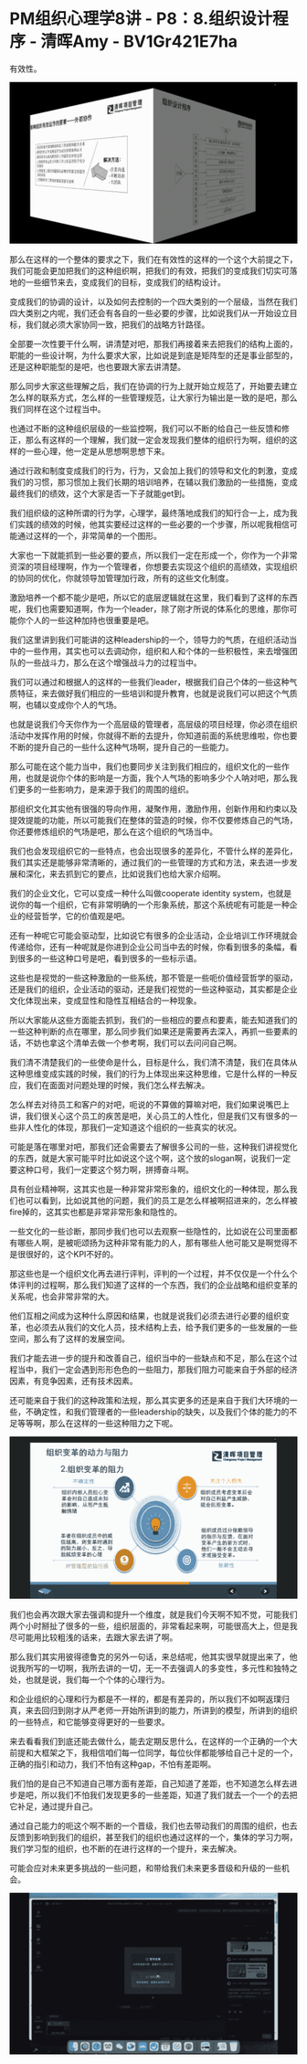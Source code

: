 # PM组织心理学8讲 - P8：8.组织设计程序 - 清晖Amy - BV1Gr421E7ha

有效性。

![](img/d45c5c7cd6e52b86ae9036afe804147c_1.png)

那么在这样的一个整体的要求之下，我们在有效性的这样的一个这个大前提之下，我们可能会更加把我们的这种组织啊，把我们的有效，把我们的变成我们切实可落地的一些细节来去，变成我们的目标，变成我们的结构设计。

变成我们的协调的设计，以及如何去控制的一个四大类别的一个层级，当然在我们四大类别之内呢，我们还会有各自的一些必要的步骤，比如说我们从一开始设立目标，我们就必须大家协同一致，把我们的战略方针路径。

全部要一次性要干什么啊，讲清楚对吧，那我们再接着来去把我们的结构上面的，职能的一些设计啊，为什么要求大家，比如说是到底是矩阵型的还是事业部型的，还是这种职能型的是吧，也也要跟大家去讲清楚。

那么同步大家这些理解之后，我们在协调的行为上就开始立规范了，开始要去建立怎么样的联系方式，怎么样的一些管理规范，让大家行为输出是一致的是吧，那么我们同样在这个过程当中。

也通过不断的这种组织层级的一些监控啊，我们可以不断的给自己一些反馈和修正，那么有这样的一个理解，我们就一定会发现我们整体的组织行为啊，组织的这样的一些心理，他一定是从思想啊思想下来。

通过行政和制度变成我们的行为，行为，又会加上我们的领导和文化的刺激，变成我们的习惯，那习惯加上我们长期的培训培养，在辅以我们激励的一些措施，变成最终我们的绩效，这个大家是否一下子就能get到。

我们组织级的这种所谓的行为学，心理学，最终落地成我们的知行合一上，成为我们实践的绩效的时候，他其实要经过这样的一些必要的一个步骤，所以呢我相信可能通过这样的一个，非常简单的一个图形。

大家也一下就能抓到一些必要的要点，所以我们一定在形成一个，你作为一个非常资深的项目经理啊，作为一个管理者，你想要去实现这个组织的高绩效，实现组织的协同的优化，你就领导加管理加行政，所有的这些文化制度。

激励培养一个都不能少是吧，所以它的底层逻辑就在这里，我们看到了这样的东西呢，我们也需要知道啊，作为一个leader，除了刚才所说的体系化的思维，那你可能你个人的一些这种加持也很重要是吧。

我们这里讲到我们可能讲的这种leadership的一个，领导力的气质，在组织活动当中的一些作用，其实也可以去调动你，组织和人和个体的一些积极性，来去增强团队的一些战斗力，那么在这个增强战斗力的过程当中。

我们可以通过和根据人的这样的一些我们leader，根据我们自己个体的一些这种气质特征，来去做好我们相应的一些培训和提升教育，也就是说我们可以把这个气质啊，也辅以变成你个人的气场。

也就是说我们今天你作为一个高层级的管理者，高层级的项目经理，你必须在组织活动中发挥作用的时候，你就得不断的去提升，你知道前面的系统思维啦，你也要不断的提升自己的一些什么这种气场啊，提升自己的一些能力。

那么可能在这个能力当中，我们也要同步关注到我们相应的，组织文化的一些作用，也就是说你个体的影响是一方面，我个人气场的影响多少个人呐对吧，那么我们更多的一些影响力，是来源于我们的周围的组织。

那组织文化其实他有很强的导向作用，凝聚作用，激励作用，创新作用和约束以及提效提能的功能，所以可能我们在整体的营造的时候，你不仅要修炼自己的气场，你还要修炼组织的气场是吧，那么在这个组织的气场当中。

我们也会发现组织它的一些特点，也会出现很多的差异化，不管什么样的差异化，我们其实还是能够非常清晰的，通过我们的一些管理的方式和方法，来去进一步发展和深化，来去抓到它的要点，比如说我们也给大家介绍啊。

我们的企业文化，它可以变成一种什么叫做cooperate identity system，也就是说你的每一个组织，它有非常明确的一个形象系统，那这个系统呢有可能是一种企业的经营哲学，它的价值观是吧。

还有一种呢它可能会驱动型，比如说它有很多的企业活动，企业培训工作环境就会传递给你，还有一种呢就是你进到企业公司当中去的时候，你看到很多的条幅，看到很多的一些这种口号是吧，看到很多的一些标示语。

这些也是视觉的一些这种激励的一些系统，那不管是一些呃价值经营哲学的驱动，还是我们的组织，企业活动的驱动，还是我们视觉的一些这种驱动，其实都是企业文化体现出来，变成显性和隐性互相结合的一种现象。

所以大家能从这些方面能去抓到，我们的一些相应的要点和要素，能去知道我们的一些这种判断的点在哪里，那么同步我们如果还是需要再去深入，再抓一些要素的话，不妨也拿这个清单去做一个参考啊，我们可以去问问自己啊。

我们清不清楚我们的一些使命是什么，目标是什么，我们清不清楚，我们在具体从这种思维变成实践的时候，我们的行为上体现出来这种思维，它是什么样的一种反应，我们在面面对问题处理的时候，我们怎么样去解决。

怎么样去对待员工和客户的对吧，呃说的不算做的算嘛对吧，我们如果说嘴巴上讲，我们很关心这个员工的疾苦是吧，关心员工的人性化，但是我们又有很多的一些非人性化的体现，那我们一定知道这个组织的一些真实的状况。

可能是落在哪里对吧，那我们还会需要去了解很多公司的一些，这种我们讲视觉化的东西，就是大家可能平时比如说这个这个啊，这个放的slogan啊，说我们一定要这种口号，我们一定要这个努力啊，拼搏奋斗啊。

具有创业精神啊，这其实也是一种非常非常形象的，组织文化的一种体现，那么我们也可以看到，比如说其他的问题，我们的员工是怎么样被啊招进来的，怎么样被fire掉的，这其实也都是非常非常形象和隐性的。

一些文化的一些诊断，那同步我们也可以去观察一些隐性的，比如说在公司里面都有哪些人啊，是被呃颂扬为这种非常有能力的人，那有哪些人他可能又是啊觉得不是很很好的，这个KPI不好的。

那这些也是一个组织文化再去进行评判，评判的一个过程，并不仅仅是一个什么个体评判的过程啊，那么我们知道了这样的一个东西，我们的企业战略和组织变革的关系呢，也会非常非常的大。

他们互相之间成为这种什么原因和结果，也就是说我们必须去进行必要的组织变革，也必须去从我们的文化人员，技术结构上去，给予我们更多的一些发展的一些空间，那么有了这样的发展空间。

我们才能去进一步的提升和改善自己，组织当中的一些缺点和不足，那么在这个过程当中，我们一定会遇到形形色色的一些阻力，那我们阻力可能来自于外部的经济因素，有竞争因素，还有技术因素。

还可能来自于我们的这种政策和法规，那么其实更多的还是来自于我们大环境的一些，不确定性，和我们管理者的一些leadership的缺失，以及我们个体的能力的不足等等啊，那么在这样的一些这种阻力之下呢。



![](img/d45c5c7cd6e52b86ae9036afe804147c_3.png)

我们也会再次跟大家去强调和提升一个维度，就是我们今天啊不知不觉，可能我们两个小时掰扯了很多的一些，组织层面的，非常看起来啊，可能很高大上，但是我尽可能用比较粗浅的话来，去跟大家去讲了啊。

那么我们其实用彼得德鲁克的另外一句话，来总结呢，他其实很早就提出来了，他说我所写的一切啊，我所去讲的一切，无一不去强调人的多变性，多元性和独特之处，也就是说，我们每一个个体的心理行为。

和企业组织的心理和行为都是不一样的，都是有差异的，所以我们不如啊返璞归真，来去回归到刚才从严老师一开始所讲到的能力，所讲到的模型，所讲到的组织的一些特点，和它能够变得更好的一些要求。

来去看看我们到底还能去做什么，能去定期反思什么，在这样的一个正确的一个大前提和大框架之下，我相信咱们每一位同学，每位伙伴都能够给自己十足的一个，正确的指引和动力，我们不怕有这种gap，不怕有差距啊。

我们怕的是自己不知道自己哪方面有差距，自己知道了差距，也不知道怎么样去进步是吧，所以我们不怕我们发现更多的一些差距，知道了我们就去一个一个的去把它补足，通过提升自己。

通过自己能力的呃这个啊不断的一个晋级，我们也去带动我们的周围的组织，也去反馈到影响到我们的组织，甚至我们的组织也通过这样的一个，集体的学习力啊，我们学习型的组织，也不断的在进行这样的一个提升，来去解决。

可能会应对未来更多挑战的一些问题，和带给我们未来更多晋级和升级的一些机会。

![](img/d45c5c7cd6e52b86ae9036afe804147c_5.png)